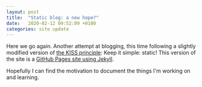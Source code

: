 ```yaml
---
layout: post
title:  "Static blog: a new hope?"
date:   2020-02-12 09:52:09 +0100
categories: site update
---
```

Here we go again. Another attempt at blogging, this time following a slightly modified version of [the KISS principle][kiss-principle]: Keep it simple: static! This version of the site is a [GitHub Pages site using Jekyll][gh-jkyl].

Hopefully I can find the motivation to document the things I'm working on and learning.

[kiss-principle]: https://en.wikipedia.org/wiki/KISS_principle
[gh-jkyl]: https://help.github.com/en/github/working-with-github-pages/setting-up-a-github-pages-site-with-jekyll
